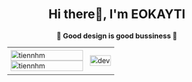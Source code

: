 <h1 align="center">Hi there👋, I'm EOKAYTI</h1>
<p align="center">
  <h3 align="center">💬 Good design is good bussiness 🌱 </h3>
</p>
<p align="center">

<table style="width:100%;">
  <tr>
    <td>
      <img src="https://github-readme-stats.vercel.app/api/top-langs/?username=eokayti&bg_color=FFFFFF00&text_color=179fa3&layout=compact&hide=CSS&langs_count=10&custom_title=Top%20ngôn%20ngữ%20được%20dùng" alt="tiennhm" width="100%"/>
      <img src="https://github-readme-stats.vercel.app/api?username=eokayti&bg_color=FFFFFF00&text_color=179fa3&show_icons=true&count_private=true&include_all_commits=true&custom_title=Hoạt%20động%20trên%20Github" alt="tiennhm" width="100%"/>
    </td>
    <td>
      <p align="center"> 
        <img src="https://i.pinimg.com/originals/8c/b4/88/8cb48892e3fa929efdab85b19eb31c90.gif" alt="dev" width="100%"/>
      </p>
    </td>
  </tr>
</table>

